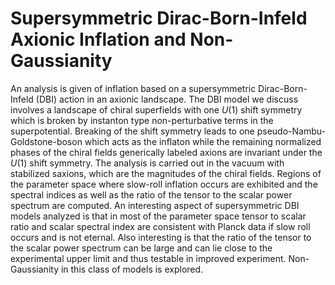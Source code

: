 # Supersymmetric Dirac-Born-Infeld Axionic Inflation and Non-Gaussianity

An analysis is given of inflation based on a supersymmetric Dirac-Born-Infeld (DBI) action in an
axionic landscape. The DBI model we discuss involves a landscape of chiral superfields with one
$U(1)$ shift symmetry which is broken by instanton type non-perturbative terms in the
superpotential. Breaking of the shift symmetry leads to one pseudo-Nambu-Goldstone-boson which acts
as the inflaton while the remaining normalized phases of the chiral fields generically labeled
axions are invariant under the $U(1)$ shift symmetry. The analysis is carried out in the vacuum with
stabilized saxions, which are the magnitudes of the chiral fields. Regions of the parameter space
where slow-roll inflation occurs are exhibited and the spectral indices as well as the ratio of the
tensor to the scalar power spectrum are computed. An interesting aspect of supersymmetric DBI models
analyzed is that in most of the parameter space tensor to scalar ratio and scalar spectral index are
consistent with Planck data if slow roll occurs and is not eternal. Also interesting is that the
ratio of the tensor to the scalar power spectrum can be large and can lie close to the experimental
upper limit and thus testable in improved experiment. Non-Gaussianity in this class of models is
explored.
